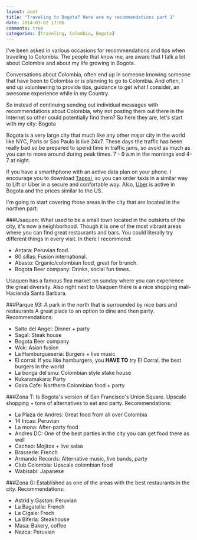 ```yaml
---
layout: post
title: "Traveling to Bogota? Here are my recommendations part 1"
date: 2014-03-02 17:06
comments: true
categories: [traveling, Colombia, Bogota] 
---
```


I've been asked in various occasions for recommendations and tips when traveling to Colombia. The people that know me, are aware that I talk a lot about Colombia and about my life growing in Bogota. 

Conversations about Colombia, often end up in someone knowing someone that have been to Colombia or is planning to go to Colombia. And often, I end up volunteering to provide tips, guidance to get what I consider, an awesome experience while in my Country.

So instead of continuing sending out individual messages with recommendations about Colombia, why not posting them out there in the Internet so other could potentially find them? So here they are, let's start with my city: Bogota
<!--more-->
Bogota is a very large city that much like any other major city in the world like NYC, Paris or Sao Paulo is live 24x7. These days the traffic has been really bad so be prepared to spend time in traffic jams, so avoid as much as you can to move around during peak times. 7 - 9 a.m in the mornings and 4-7 at night.

If you have a smarthphone with an active data plan on your phone. I encourage you to download [Tappsi](http://tappsi.co/), so you can order taxis in a similar way to Lift or Uber in a secure and confortable way. Also, [Uber](https://www.uber.com/cities/bogota) is active in Bogota and the prices similar to the US.

I'm going to start covering those areas in the city that are located in the northen part:

###Usaquen: What used to be a small town located in the outskirts of the city, it's now a neighborhood. Though it is one of the most vibrant areas where you can find great restaurants and bars. You could literally try different things in every visit. In there I recommend:
* Antara: Peruvian food.
* 80 sillas: Fusion international.
* Abasto: Organic/colombian food, great for brunch.
* Bogota Beer company: Drinks, social fun times.

Usaquen has a famous flea market on sunday where you can experience the great diversity. Also right next to Usaquen there is a nice shopping mall-Hacienda Santa Barbara. 

###Parque 93: A park in the north that is surrounded by nice bars and restaurants A great place to  an option to dine and then party. Recommendations:
* Salto del Angel: Dinner + party
* Sagal: Steak house
* Bogota Beer company
* Wok: Asian fusion
* La Hamburgueseria: Burgers + live music
* El corral: If you like hamburgers, you **HAVE TO** try El Corral, the best burgers in the world
* La bonga del sinu: Colombian style stake house
* Kukaramakara: Party
* Gaira Cafe: Northern Colombian food + party

###Zona T: Is Bogota's version of San Francisco's Union Square. Upscale shopping + tons of alternatives to eat and party. Recommendations:

* La Plaza de Andres: Great food from all over Colombia
* 14 Incas: Peruvian
* La mona: After-party food
* Andres DC: One of the best parties in the city you can get food there as well
* Cachao: Mojitos + live salsa
* Brasserie: French
* Armando Records: Alternative music, live bands, party
* Club Colombia: Upscale colombian food
* Wabisabi: Japanese


###Zona G: Established as one of the areas with the best restaurants in the city. Recommendations:
* Astrid y Gaston: Peruvian
* La Bagatelle: French
* La Cigale: Frech
* La Biferia: Steakhouse
* Masa: Bakery, coffee
* Nazca: Peruvian
